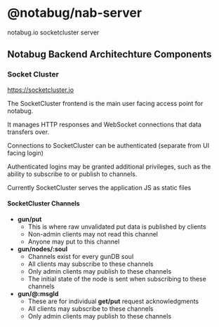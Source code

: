 # @notabug/nab-server

notabug.io socketcluster server

## Notabug Backend Architechture Components

### Socket Cluster

https://socketcluster.io

The SocketCluster frontend is the main user facing access point for notabug.

It manages HTTP responses and WebSocket connections that data transfers over.

Connections to SocketCluster can be authenticated (separate from UI facing login)

Authenticated logins may be granted additional privileges, such as the ability to subscribe to or publish to channels.

Currently SocketCluster serves the application JS as static files

#### SocketCluster Channels

- **gun/put**
  - This is where raw unvalidated put data is published by clients
  - Non-admin clients may not read this channel
  - Anyone may put to this channel
- **gun/nodes/:soul**
  - Channels exist for every gunDB soul
  - All clients may subscribe to these channels
  - Only admin clients may publish to these channels
  - The initial state of the node is sent when subscribing to these channels
- **gun/@:msgId**
  - These are for individual **get/put** request acknowledgments
  - All clients may subscribe to these channels
  - Only admin clients may publish to these channels
